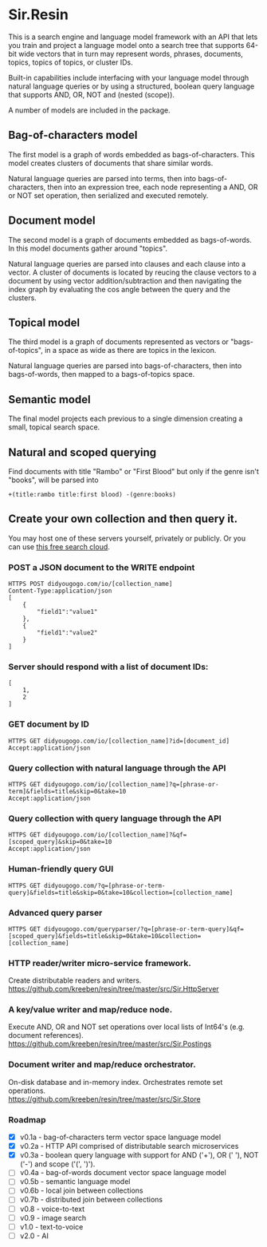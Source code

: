 # Sir.Resin

This is a search engine and language model framework 
with an API that lets you train and project a language model onto a search tree 
that supports 64-bit wide vectors that in turn may represent words, phrases, documents, topics, topics of topics, or cluster IDs.
  
Built-in capabilities include interfacing with your language model through natural language queries 
or by using a structured, boolean query language that supports AND, OR, NOT and (nested (scope)). 

A number of models are included in the package.

## Bag-of-characters model

The first model is a graph of words embedded as bags-of-characters. 
This model creates clusters of documents that share similar words. 

Natural language queries are parsed into terms, then into bags-of-characters, 
then into an expression tree, each node representing a AND, OR or NOT set operation, 
then serialized and executed remotely. 

## Document model

The second model is a graph of documents embedded as bags-of-words. 
In this model documents gather around "topics". 

Natural language queries are parsed into clauses and each clause into a vector. 
A cluster of documents is located by reucing the clause vectors to a document 
by using vector addition/subtraction and then navigating the index graph by evaluating 
the cos angle between the query and the clusters.

## Topical model

The third model is a graph of documents represented as vectors or "bags-of-topics", 
in a space as wide as there are topics in the lexicon. 

Natural language queries are parsed into bags-of-characters, then into bags-of-words,
then mapped to a bags-of-topics space.

## Semantic model

The final model projects each previous to a single dimension creating a small, topical search space.

## Natural and scoped querying

Find documents with title "Rambo" or "First Blood" but only if the genre isn't "books", will be parsed into

	+(title:rambo title:first blood) -(genre:books)

## Create your own collection and then query it.

You may host one of these servers yourself, privately or publicly. Or you can use [this free search cloud](https://didyougogo.com).

### POST a JSON document to the WRITE endpoint

	HTTPS POST didyougogo.com/io/[collection_name]
	Content-Type:application/json
	[
		{
			"field1":"value1"
		},
		{
			"field1":"value2"
		}
	]
###	Server should respond with a list of document IDs:

	[
		1,
		2
	]

### GET document by ID

	HTTPS GET didyougogo.com/io/[collection_name]?id=[document_id]
	Accept:application/json

### Query collection with natural language through the API

	HTTPS GET didyougogo.com/io/[collection_name]?q=[phrase-or-term]&fields=title&skip=0&take=10  
	Accept:application/json

### Query collection with query language through the API

	HTTPS GET didyougogo.com/io/[collection_name]?&qf=[scoped_query]&skip=0&take=10  
	Accept:application/json

### Human-friendly query GUI

	HTTPS GET didyougogo.com/?q=[phrase-or-term-query]&fields=title&skip=0&take=10&collection=[collection_name]

### Advanced query parser

	HTTPS GET didyougogo.com/queryparser/?q=[phrase-or-term-query]&qf=[scoped_query]&fields=title&skip=0&take=10&collection=[collection_name]

### HTTP reader/writer micro-service framework.
Create distributable readers and writers.  
https://github.com/kreeben/resin/tree/master/src/Sir.HttpServer

### A key/value writer and map/reduce node. 
Execute AND, OR and NOT set operations over local lists of Int64's (e.g. document references).  
https://github.com/kreeben/resin/tree/master/src/Sir.Postings

### Document writer and map/reduce orchestrator. 
On-disk database and in-memory index. Orchestrates remote set operations.   
https://github.com/kreeben/resin/tree/master/src/Sir.Store

### Roadmap

- [x] v0.1a - bag-of-characters term vector space language model
- [x] v0.2a - HTTP API comprised of distributable search microservices
- [x] v0.3a - boolean query language with support for AND ('+'), OR (' '), NOT ('-') and scope ('(', ')').
- [ ] v0.4a - bag-of-words document vector space language model
- [ ] v0.5b - semantic language model
- [ ] v0.6b - local join between collections
- [ ] v0.7b - distributed join between collections
- [ ] v0.8 - voice-to-text
- [ ] v0.9 - image search
- [ ] v1.0 - text-to-voice
- [ ] v2.0 - AI
